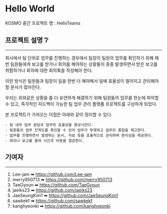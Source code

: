 # Hello World
KOSMO 중간 프로젝트 명 : HelloTeams

## 프로젝트 설명 ❔ 
---
회사에서 팀 단위로 업무를 진행하는 경우에서 팀장이 팀원의 업무를 확인하기 위해 매번 팀원들에게 보고를 받거나 회의를 해야하는 상황들이 종종 발생하면서 받은 보고를 취합하거나 회의에 대한 회의록을 작성해야 한다.

이런 방식은 팀원들과 팀장이 일을 한번 더 해야해서 일에 효율성이 떨어지고 관리해야할 문서가 많아진다.

우리는 위와같은 상황을 좀 더 유연하게 해결하기 위해 팀원들의 업무를 한눈에 파악할 수 있고, 즉각적인 피드백이 가능한 팀 업무 관리 플랫폼 프로젝트를  구상하게 되었다.

본 프로젝트가 가져오는 이점은 아래와 같이 정리할 수 있다.
```
- 팀 내의 업무 분담과 업무의 효율성을 향상시킨다.
- 팀원들의 업무 진척도를 확인할 수 있어 업무가 투명하고 업무의 품질을 제고한다.
- 업무를 진행하면서 발생하는 문서, 자료 등을 효율적으로 관리하며 편리성을 제공한다.
- 회의나 보고를 줄여 시간과 비용을 절감한다.
```

## 기여자
---
1. Lee-jam ➡ https://github.com/Lee-jam
2. merry950713 ➡ https://github.com/merry950713
3. TaeGyoun ➡ https://github.com/TaeGyoun
4. jaeiks23 ➡ https://github.com/jaeiks23
5. JaeSeungKim1 ➡ https://github.com/JaeSeungKim1
6. sawkekf ➡ https://github.com/sawkekf
7. kanghyeonki ➡ https://github.com/kanghyeonki
